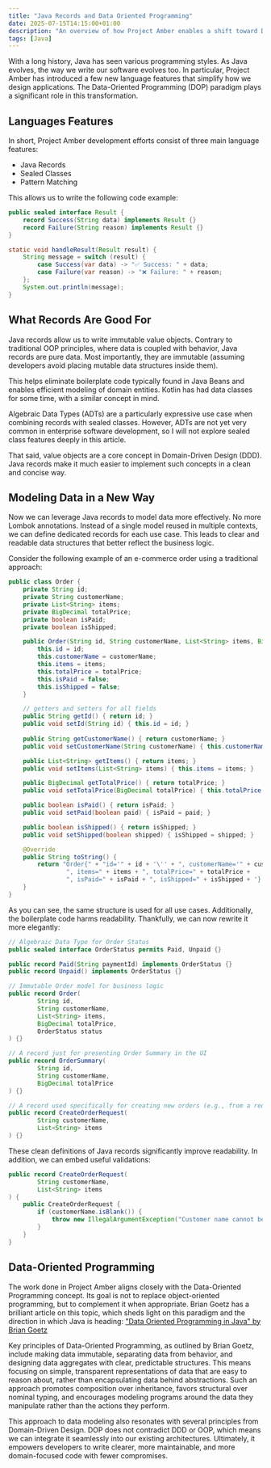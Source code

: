 ```yaml
---
title: "Java Records and Data Oriented Programming"
date: 2025-07-15T14:15:00+01:00
description: "An overview of how Project Amber enables a shift toward Data-Oriented Programming, offering clearer and more maintainable ways to model domain data in enterprise applications."
tags: [Java]
---
```


With a long history, Java has seen various programming styles. As Java evolves, the way we write our software evolves too. In particular, Project Amber has introduced a few new language features that simplify how we design applications. The Data-Oriented Programming (DOP) paradigm plays a significant role in this transformation.

## Languages Features

In short, Project Amber development efforts consist of three main language features:
- Java Records
- Sealed Classes
- Pattern Matching

This allows us to write the following code example:

```java
public sealed interface Result {
    record Success(String data) implements Result {}
    record Failure(String reason) implements Result {}
}

static void handleResult(Result result) {
    String message = switch (result) {
        case Success(var data) -> "✅ Success: " + data;
        case Failure(var reason) -> "❌ Failure: " + reason;
    };
    System.out.println(message);
}
```

## What Records Are Good For

Java records allow us to write immutable value objects. Contrary to traditional OOP principles, where data is coupled with behavior, Java records are pure data. Most importantly, they are immutable (assuming developers avoid placing mutable data structures inside them).

This helps eliminate boilerplate code typically found in Java Beans and enables efficient modeling of domain entities. Kotlin has had data classes for some time, with a similar concept in mind.

Algebraic Data Types (ADTs) are a particularly expressive use case when combining records with sealed classes. However, ADTs are not yet very common in enterprise software development, so I will not explore sealed class features deeply in this article.

That said, value objects are a core concept in Domain-Driven Design (DDD). Java records make it much easier to implement such concepts in a clean and concise way.

## Modeling Data in a New Way

Now we can leverage Java records to model data more effectively. No more Lombok annotations. Instead of a single model reused in multiple contexts, we can define dedicated records for each use case. This leads to clear and readable data structures that better reflect the business logic.

Consider the following example of an e-commerce order using a traditional approach:

```java
public class Order {
    private String id;
    private String customerName;
    private List<String> items;
    private BigDecimal totalPrice;
    private boolean isPaid;
    private boolean isShipped;

    public Order(String id, String customerName, List<String> items, BigDecimal totalPrice) {
        this.id = id;
        this.customerName = customerName;
        this.items = items;
        this.totalPrice = totalPrice;
        this.isPaid = false;
        this.isShipped = false;
    }

    // getters and setters for all fields
    public String getId() { return id; }
    public void setId(String id) { this.id = id; }
    
    public String getCustomerName() { return customerName; }
    public void setCustomerName(String customerName) { this.customerName = customerName; }

    public List<String> getItems() { return items; }
    public void setItems(List<String> items) { this.items = items; }

    public BigDecimal getTotalPrice() { return totalPrice; }
    public void setTotalPrice(BigDecimal totalPrice) { this.totalPrice = totalPrice; }

    public boolean isPaid() { return isPaid; }
    public void setPaid(boolean paid) { isPaid = paid; }

    public boolean isShipped() { return isShipped; }
    public void setShipped(boolean shipped) { isShipped = shipped; }

    @Override
    public String toString() {
        return "Order{" + "id='" + id + '\'' + ", customerName='" + customerName + '\'' +
                ", items=" + items + ", totalPrice=" + totalPrice +
                ", isPaid=" + isPaid + ", isShipped=" + isShipped + '}';
    }
}
```

As you can see, the same structure is used for all use cases. Additionally, the boilerplate code harms readability. Thankfully, we can now rewrite it more elegantly:

```java
// Algebraic Data Type for Order Status
public sealed interface OrderStatus permits Paid, Unpaid {}

public record Paid(String paymentId) implements OrderStatus {}
public record Unpaid() implements OrderStatus {}

// Immutable Order model for business logic
public record Order(
        String id,
        String customerName,
        List<String> items,
        BigDecimal totalPrice,
        OrderStatus status
) {}

// A record just for presenting Order Summary in the UI
public record OrderSummary(
        String id,
        String customerName,
        BigDecimal totalPrice
) {}

// A record used specifically for creating new orders (e.g., from a request body)
public record CreateOrderRequest(
        String customerName,
        List<String> items
) {}
```

These clean definitions of Java records significantly improve readability. In addition, we can embed useful validations:

```java
public record CreateOrderRequest(
        String customerName,
        List<String> items
) {
    public CreateOrderRequest {
        if (customerName.isBlank()) {
            throw new IllegalArgumentException("Customer name cannot be blank");
        }
    }
}
```

## Data-Oriented Programming

The work done in Project Amber aligns closely with the Data-Oriented Programming concept. Its goal is not to replace object-oriented programming, but to complement it when appropriate. Brian Goetz has a brilliant article on this topic, which sheds light on this paradigm and the direction in which Java is heading: ["Data Oriented Programming in Java" by Brian Goetz](https://www.infoq.com/articles/data-oriented-programming-java/)

Key principles of Data-Oriented Programming, as outlined by Brian Goetz, include making data immutable, separating data from behavior, and designing data aggregates with clear, predictable structures. This means focusing on simple, transparent representations of data that are easy to reason about, rather than encapsulating data behind abstractions. Such an approach promotes composition over inheritance, favors structural over nominal typing, and encourages modeling programs around the data they manipulate rather than the actions they perform.

This approach to data modeling also resonates with several principles from Domain-Driven Design. DOP does not contradict DDD or OOP, which means we can integrate it seamlessly into our existing architectures. Ultimately, it empowers developers to write clearer, more maintainable, and more domain-focused code with fewer compromises.